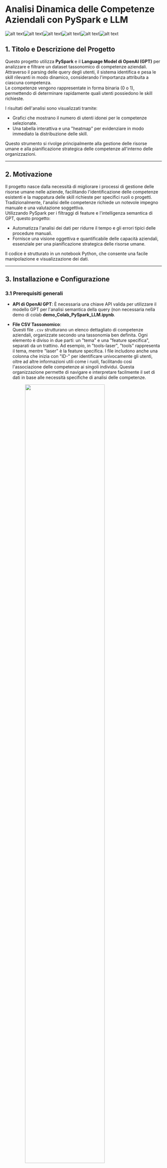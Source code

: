 # Analisi Dinamica delle Competenze Aziendali con PySpark e LLM

![alt text](photo/background_svg.svg)![alt text](photo/background_svg.svg)![alt text](photo/background_svg.svg)![alt text](photo/background_svg.svg)![alt text](photo/background_svg.svg)![alt text](photo/background_svg.svg)

## 1. Titolo e Descrizione del Progetto

Questo progetto utilizza **PySpark** e il **Language Model di OpenAI (GPT)** per analizzare e filtrare un dataset tassonomico di competenze aziendali.  
Attraverso il parsing delle query degli utenti, il sistema identifica e pesa le skill rilevanti in modo dinamico, considerando l'importanza attribuita a ciascuna competenza.  
Le competenze vengono rappresentate in forma binaria (0 o 1), permettendo di determinare rapidamente quali utenti possiedono le skill richieste.

I risultati dell'analisi sono visualizzati tramite:
- Grafici che mostrano il numero di utenti idonei per le competenze selezionate.
- Una tabella interattiva e una "heatmap" per evidenziare in modo immediato la distribuzione delle skill.  

Questo strumento si rivolge principalmente alla gestione delle risorse umane e alla pianificazione strategica delle competenze all'interno delle organizzazioni.

---

## 2. Motivazione

Il progetto nasce dalla necessità di migliorare i processi di gestione delle risorse umane nelle aziende, facilitando l'identificazione delle competenze esistenti e la mappatura delle skill richieste per specifici ruoli o progetti.  
Tradizionalmente, l'analisi delle competenze richiede un notevole impegno manuale e una valutazione soggettiva.  
Utilizzando PySpark per i filtraggi di feature e l'intelligenza semantica di GPT, questo progetto:
- Automatizza l'analisi dei dati per ridurre il tempo e gli errori tipici delle procedure manuali.
- Fornisce una visione oggettiva e quantificabile delle capacità aziendali, essenziale per una pianificazione strategica delle risorse umane.
  

Il codice è strutturato in un notebook Python, che consente una facile manipolazione e visualizzazione dei dati.

---

## 3. Installazione e Configurazione

### 3.1 Prerequisiti generali
- **API di OpenAI GPT**: È necessaria una chiave API valida per utilizzare il modello GPT per l'analisi semantica della query (non necessaria nella demo di colab **demo_Colab_PySpark_LLM.ipynb**.
- **File CSV Tassonomico**:  
  Questi file `.csv` strutturano un elenco dettagliato di competenze aziendali, organizzate secondo una tassonomia ben definita. Ogni elemento è diviso in due parti: un "tema" e una "feature specifica", separati da un trattino. Ad esempio, in "tools-laser", "tools" rappresenta il tema, mentre "laser" è la feature specifica. I file includono anche una colonna che inizia con "ID-" per identificare univocamente gli utenti, oltre ad altre informazioni utili come i ruoli, facilitando così l'associazione delle competenze ai singoli individui. Questa organizzazione permette di navigare e interpretare facilmente il set di dati in base alle necessità specifiche di analisi delle competenze.
  <figure>
    <img src="photo/bar_themed.png" width="80%">
    <br> <figcaption>Tassonomia</figcaption>
  </figure>
  

  _**Nota:** I file presenti nel repository contengono dati e nomi sintetici, non appartenenti a persone reali._

### 3.1 Colab_PySpark_LLM.ipynb e demo_Colab_PySpark_LLM.ipynb
*![Open in Colab](photo/opencolab.png)* <br>
Aprire il codice su Colab tramite il tasto apposito una volta selezionato il file, assicurati di scaricare almeno un file .csv tassonomico presente nel github (come populated_matrix.csv) e seguire tutte le istruzioni all'interno del colab per poi eseguire ogni cella in ordine.
<figure>
  <img src="photo/upload.png" alt="upload" width="30%">
</figure> <br>
Una volta dentro colab, selezionare l'icona della cartella e successivamente l'icona di upload (la prima a sinistra rispetto alle cartelle) e caricare il dataset .csv.

### 3.2 PySpark_LLM.ipynb e mplgraph.py Prerequisiti
- **Python con Tkinter**: Assicurati di avere Python 3.x installato con supporto Tkinter.


#### 3.2.1 Configurazione dell'Ambiente

È consigliato utilizzare un ambiente virtuale Python per gestire le dipendenze.  
Esegui i seguenti comandi per creare e attivare l'ambiente:

```bash
python3 -m venv myenv
source myenv/bin/activate #Su Windows `myenv\Scripts\activate`

```

#### 3.2.2 Installazione delle Dipendenze

**Prerequisito aggiuntivo: Installare Python con Tkinter**  
Prima di installare le dipendenze, assicurati di avere Python con il supporto Tkinter installato:

- **MacOS**:  
  ```bash
  brew install python-tk
  ```
- **Windows**:
Tkinter è generalmente incluso nelle installazioni standard di Python. Se per qualche motivo non fosse presente, verifica l'installazione di Python e, se necessario, reinstallalo includendo il supporto per Tkinter

Dopo aver attivato l'ambiente virtuale, installa le dipendenze necessarie eseguendo:

```bash
pip3 install -r requirements.txt
```
#### 3.2.3 Verifica dell'Installazione (PySpark_LLM.ipynb)
Per verificare che tutto sia stato configurato correttamente, esegui le prime celle contenenti le librerie installate.
Questo ti aiuterà a confermare che l'ambiente è pronto per lo sviluppo e l'esecuzione del progetto, segui le istruzioni all'interno del notebook.

#### 3.2.4 Verifica dell'installazione (mplgraph.py)
Per verificare che tutto sia stato configurato correttamente, una volta entrato all'interno modifica le seguenti righe:
  - riga 26: inserisci la key di openai
  - riga 36: modifica il nome e/o il percorso del file `.csv`

 Successivamente entra nella venv (secondo comando nella subsection 3.2.1) e esegui da terminale:

```bash
python3 mpl_graph.py
```


## 4. Funzionalità Principali

- **Caricamento e Analisi del Dataset**: Il codice sfrutta PySpark per leggere e analizzare il file CSV. In particolare, estrae i "blocchi tematici", ovvero insiemi di colonne raggruppate in base a un prefisso comune (separato da un trattino) che rappresenta una categoria o ambito di competenze (ad esempio "tech_skills-"). Il sistema quindi conta le occorrenze di ciascun blocco per fornire una panoramica strutturata delle diverse aree di competenza presenti nel dataset.


- **Parsing delle Query Utente con GPT**: Utilizzando l'API di OpenAI, il sistema interpreta le richieste degli utenti per identificare quali blocchi o feature siano rilevanti e assegna un peso (da 0 a 1) a ciascuna competenza.

- **Filtraggio e Visualizzazione dei Dati**:
  - Seleziona dinamicamente le colonne in base ai pesi assegnati.
  - Calcola un punteggio pesato per ogni utente e li classifica in base ad essi.
  - Visualizza i risultati tramite una tabella interattiva e grafici per facilitare l'interpretazione dei dati.

- **Generazione di un SVG Interattivo**:  
  Il sistema crea un file SVG interattivo che permette agli utenti di esplorare i dati in maniera intuitiva: cliccando sui singoli pixel, è possibile visualizzare dettagli informativi relativi agli utenti, rendendo la navigazione e l’analisi di grandi moli di dati più immediata ed efficace.

## 5. Contribuire
Alcune aree di potenziale contributo includono:

- **Miglioramenti al Codice**: Miglioramento del parsing e ponderazione con GPT, refactoring del codice per migliorarne la leggibilità e le performance.
- **Nuove Funzionalità**: Integrazione di ulteriori formati di dati, supporto per nuove visualizzazioni grafiche o sviluppo di una GUI per un'interazione più intuitiva.
- **Benchmarking e Sperimentazioni**: Valutazione di differenti modelli LLM oltre OpenAI per migliorarne la precisione del parsing delle query.

**Per contribuire:**

1. Fork del repository.
2. Crea un nuovo branch.
3. Apporta le modifiche e invia una pull request.

---

## 6. Licenza

Questo progetto è rilasciato sotto la Licenza MIT.  
Per ulteriori dettagli, vedi il file `LICENSE` incluso nel repository.

---
#### 7. Esempi di Output

Di seguito vengono riportati alcuni esempi visivi dei risultati ottenuti:

- **Heatmap delle Competenze**:
  - *![Heatmap con utenti](photo/heatmap.png)*

- **Tabella Interattiva**:
  - *![SVG image](photo/interactive_pixels.svg)*
  - <figure>
      <img src="photo/interative_pixel_onclick.png" alt="onclick" width="30%">
      <figcaption>In caso di click di un pixel</figcaption>
    </figure>

- **Barplot della Frequenza delle Skill**:
  - *![Barplot](photo/barplot.png)*


